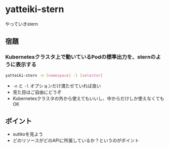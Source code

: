 # yatteiki-stern

やっていきstern

## 宿題

### Kubernetesクラスタ上で動いているPodの標準出力を、sternのように表示する

```bash
yatteiki-stern -n [namespace] -l [selector]
```

* `-n` と `-l` オプションだけ満たせていれば良い
* 見た目はご自由にどうぞ
* Kubernetesクラスタの外から使えてもいいし、中からだけしか使えなくてもOK

## ポイント

* sutikoを見よう
* どのリソースがどのAPIに所属しているか？というのがポイント